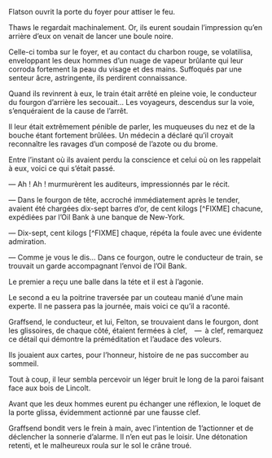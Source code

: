 Flatson ouvrit la porte du foyer pour attiser le feu.

Thaws le regardait machinalement. Or, ils eurent soudain l’impression qu’en arrière d’eux on venait de lancer une boule noire.

Celle-ci tomba sur le foyer, et au contact du charbon rouge, se volatilisa, enveloppant les deux hommes d’un nuage de vapeur brûlante qui leur corroda fortement la peau du visage et des mains. Suffoqués par une senteur âcre, astringente, ils perdirent connaissance.

Quand ils revinrent à eux, le train était arrêté en pleine voie, le conducteur du fourgon d’arrière les secouait… Les voyageurs, descendus sur la voie, s’enquéraient de la cause de l’arrêt.

Il leur était extrêmement pénible de parler, les muqueuses du nez et de la bouche étant fortement brûlées. Un médecin a déclaré qu’il croyait reconnaître les ravages d’un composé de l’azote ou du brome.

Entre l’instant où ils avaient perdu la conscience et celui où on les rappelait à eux, voici ce qui s’était passé.

— Ah ! Ah ! murmurèrent les auditeurs, impressionnés par le récit.

— Dans le fourgon de tête, accroché immédiatement après le tender, avaient été chargées dix-sept barres d’or, de cent kilogs [^FIXME] chacune, expédiées par l’Oil Bank à une banque de New-York.

— Dix-sept, cent kilogs [^FIXME] chaque, répéta la foule avec une évidente admiration.

— Comme je vous le dis… Dans ce fourgon, outre le conducteur de train, se trouvait un garde accompagnant l’envoi de l’Oil Bank.

Le premier a reçu une balle dans la téte et il est à l’agonie.

Le second a eu la poitrine traversée par un couteau manié d’une main experte. Il ne passera pas la journée, mais voici ce qu’il a raconté.

Graffsend, le conducteur, et lui, Felton, se trouvaient dans le fourgon, dont les glissoires, de chaque côté, étaient fermées à clef, —  à clef, remarquez ce détail qui démontre la préméditation et l’audace des voleurs.

Ils jouaient aux cartes, pour l’honneur, histoire de ne pas succomber au sommeil.

Tout à coup, il leur sembla percevoir un léger bruit le long de la paroi faisant face aux bois de Lincolt.

Avant que les deux hommes eurent pu échanger une réflexion, le loquet de la porte glissa, évidemment actionné par une fausse clef.

Graffsend bondit vers le frein à main, avec l’intention de 1’actionner et de déclencher la sonnerie d’alarme. Il n’en eut pas le loisir. Une détonation retenti, et le malheureux roula sur le sol le crâne troué.
